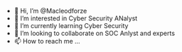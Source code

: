 - 👋 Hi, I’m @Macleodforze
- 👀 I’m interested in Cyber Security ANalyst
- 🌱 I’m currently learning Cyber Security
- 💞️ I’m looking to collaborate on SOC Anlyst and experts
- 📫 How to reach me ...

<!---
Macleodforze/Macleodforze is a ✨ special ✨ repository because its `README.md` (this file) appears on your GitHub profile.
You can click the Preview link to take a look at your changes.
--->
